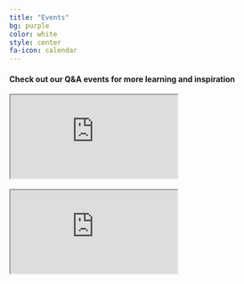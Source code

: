 ```yaml
---
title: "Events"
bg: purple
color: white
style: center
fa-icon: calendar
---
```

#### Check out our Q&A events for more learning and inspiration

<div class="icontain">
  <iframe src="https://www.youtube.com/embed/7jl-LnAYjoM" allowfullscreen></iframe>
</div>
<br>
<div class="icontain">
  <iframe src="https://www.youtube.com/embed/uaC-7NAezC4" allowfullscreen></iframe>
</div>
